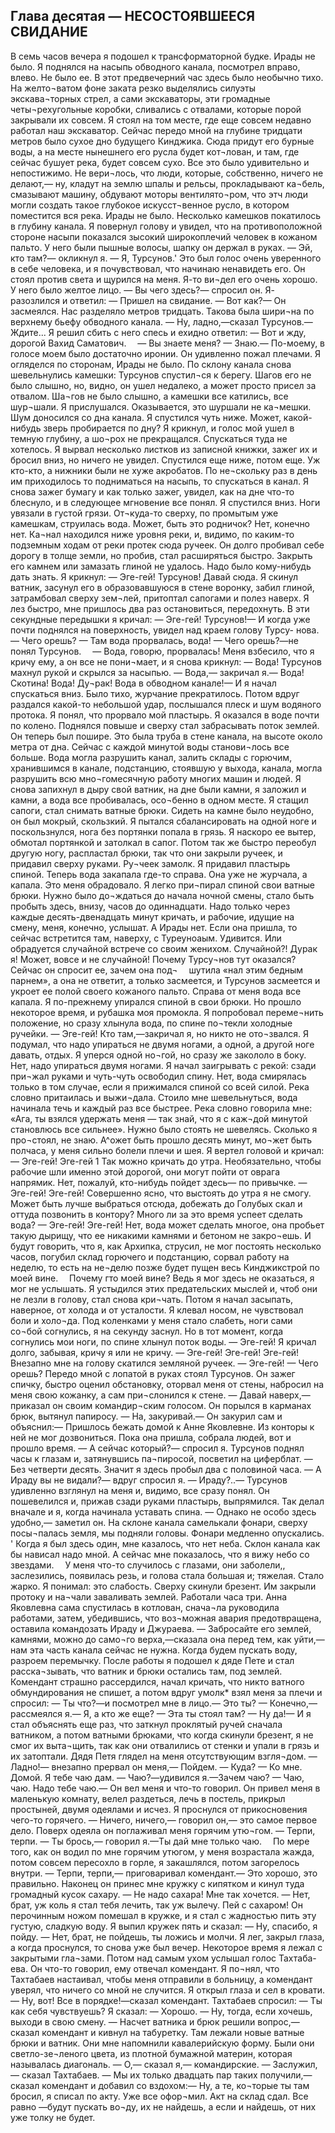 ## Глава десятая — НЕСОСТОЯВШЕЕСЯ СВИДАНИЕ

В семь часов вечера я подошел к трансформаторной будке. Ирады не было. Я поднялся на насыпь обводного канала, посмотрел вправо, влево. Не было ее. В этот предвечерний час здесь было необычно тихо. На желто¬ватом фоне заката резко выделялись силуэты экскава¬торных стрел, а сами экскаваторы, эти громадные четы¬рехугольные коробки, сливались с отвалами, которые порой закрывали их совсем. Я стоял на том месте, где еще совсем недавно работал наш экскаватор.
Сейчас передо мной на глубине тридцати метров было сухое дно будущего Кинджика. Сюда придут его бурные воды, а на месте нынешнего его русла будет кот¬лован, и там, где сейчас бушует река, будет совсем сухо.
Все это было удивительно и непостижимо. Не вери¬лось, что люди, которые, собственно, ничего не делают,— ну, кладут на землю шпалы и рельсы, прокладывают ка¬бель, смазывают машину, обдувают моторы вентилято¬ром, что этч люди могли создать такое глубокое искусст¬венное русло, в котором поместится вся река.
Ирады не было. Несколько камешков покатилось в глубину канала. Я повернул голову и увидел, что на противоположной стороне насыпи показался зысокий широкоплечий человек в кожаном пальто. У него были пышные волосы, шапку он держал в руках.
— Эй, кто там?— окликнул я.
— Я, Турсунов.'
Это был голос очень уверенного в себе человека, и я почувствовал, что начинаю ненавидеть его.
Он стоял против света и щурился на меня. Я-то ви¬дел его очень хорошо. У него было желтое лицо.
— Вы чего здесь?— спросил он.
Я- разозлился и ответил:
— Пришел на свидание.
— Вот как?— Он засмеялся.
Нас разделяло метров тридцать. Такова была шири¬на по верхнему бьефу обводного канала.
— Ну, ладно,—сказал Турсунов.—Ждите...
Я решил сбить с него спесь и ехидно ответил:
— Вот и жду, дорогой Вахид Саматович. 
— Вы знаете меня?
— Знаю.— По-моему, в голосе моем было достаточно
иронии.
Он удивленно пожал плечами.
Я огляделся по сторонам, Ирады не было. По склону канала снова шевельнулись камешки: Турсунов спустил¬ся к берегу. Шагов его не было слышно, но, видно, он ушел недалеко, а может просто присел за отвалом. Ша¬гов не было слышно, а камешки все катились, все шур¬шали. Я прислушался. Оказывается, это шуршали не ка¬мешки. Шум доносился со дна канала. Я спустился чуть ниже. Может, какой-нибудь зверь пробирается по дну? Я крикнул, и голос мой ушел в темную глубину, а шо¬рох не прекращался.
Спускаться туда не хотелось. Я вырвал несколько листков из записной книжки, зажег их и бросил вниз, но ничего не увидел. Спустился еще ниже, потом еще. Уж кто-кто, а нижники были не хуже акробатов. По не¬скольку раз в день им приходилось то подниматься на насыпь, то спускаться в канал. Я снова зажег бумагу и как только зажег, увидел, как на дне что-то блеснуло, и в следующее мгновение все понял.
Я спустился вниз. Ноги увязали в густой грязи. От¬куда-то сверху, по промытым уже камешкам, струилась вода. Может, быть это родничок? Нет, конечно нет. Ка¬нал находился ниже уровня реки, и, видимо, по каким-то подземным ходам от реки протек сюда ручеек. Он долго пробивал себе дорогу в толще земли, но пробив, стал расширяться быстро. Закрыть его камнем или замазать глиной не удалось. Надо было кому-нибудь дать знать.
Я крикнул:
— Эге-гей! Турсунов! Давай сюда.
Я скинул ватник, засунул его в образовавшуюся в стене воронку, забил глиной, затрамбовал сверху зем¬лей, притоптал сапогами и полез наверх. Я лез быстро, мне пришлось два раз остановиться, передохнуть. В эти секундные передышки я кричал:
— Эге-гей! Турсунов!— И когда уже почти поднялся на поверхность, увидел над краем голову Турсу- нова.
— Чего орешь?
— Там вода прорвалась, вода!
— Чего орешь?—не понял Турсунов. 
— Вода, говорю, прорвалась!
Меня взбесило, что я кричу ему, а он все не пони¬мает, и я снова крикнул:
— Вода!
Турсунов махнул рукой и скрылся за насыпью.
— Вода,— закричал я.— Вода! Скотина! Вода! Ду¬рак! Вода в обводном канале!— И я начал спускаться вниз.
Было тихо, журчание прекратилось. Потом вдруг раздался какой-то небольшой удар, послышался плеск
и шум водяного протока. Я понял, что прорвало мой пластырь.
Я оказался в воде почти по колено. Поднялся повыше и сверху стал забрасывать поток землей. Он теперь был пошире. Это была труба в стене канала, на высоте около метра от дна. Сейчас с каждой минутой воды станови¬лось все больше. Вода могла разрушить канал, залить склады с горючим, хранившимся в канале, подстанцию, стоявшую у выхода, канала, могла разрушить всю мно¬гомесячную работу многих машин и людей.
Я снова запихнул в дыру свой ватник, на дне были камни, я заложил и камни, а вода все пробивалась, осо¬бенно в одном месте.
Я стащил сапоги, стал снимать ватные брюки. Сидеть на камне было неудобно, он был мокрый, скользкий. Я пытался сбалансировать на одной ноге и поскользнулся, нога без портянки попала в грязь. Я наскоро ее вытер, обмотал портянкой и затолкал в сапог. Потом так же быстро переобул другую ногу, распластал брюки, так что они закрыли ручеек, и придавил сверху руками. Ру¬чеек замолк. Я придавил пластырь спиной.
Теперь вода закапала где-то справа. Она уже не журчала, а капала. Это меня обрадовало. Я легко при¬пирал спиной свои ватные брюки. Нужно было до¬ждаться до начала ночной смены, стало быть пробыть здесь, внизу, часов до одиннадцати. Надо только через каждые десять-двенадцать минут кричать, и рабочие, идущие на смену, меня, конечно, услышат.
А Ирады нет. Если она пришла, то сейчас встретится там, наверху, с Туреуноаым. Удивится. Или обрадуется случайной встрече со своим женихом. Случайной?! Дурак я! Может, вовсе и не случайной! Почему Турсу¬нов тут оказался? Сейчас он спросит ее, зачем она под¬ 
шутила «нал этим бедным парнем», а она не ответит,
а только засмеется, и Турсунов засмеется и укроет ее
полой своего кожаного пальто.
Справа от меня вода все капала. Я по-прежнему упирался спиной в свои брюки. Но прошло некоторое время, и рубашка моя промокла. Я попробовал переме¬нить положение, но сразу хлынула вода, по спине по¬текли холодные ручейки.
— Эге-гей! Кто там,—закричал я, но никто не ото¬звался.
Я подумал, что надо упираться не двумя ногами, а одной, а другой ноге давать, отдых. Я уперся одной но¬гой, но сразу же закололо в боку. Нет, надо упираться двумя ногами. Я начал заигрывать с рекой: сзади при¬жал руками и чуть-чуть освободил спину. Нет, вода смирялась только в том случае, если я прижимался спиной со всей силой. Река словно притаилась и выжи¬дала. Стоило мне шевельнуться, вода начинала течь и каждый раз все быстрее. Река словно говорила мне: «Ага, ты взялся удержать меня — так знай, что я с каж¬дой минутой становлюсь все сильнее».
Нужно было стоять не шевелясь. Сколько я про¬стоял, не знаю. А^ожет быть прошло десять минут, мо¬жет быть полчаса, у меня сильно болели плечи и шея. Я вертел головой и кричал:
— Эге-гей! Эге-гей 1
Так можно кричать до утра. Необязательно, чтобы рабочие шли именно этой дорогой, они могут пойти от оврага напрямик. Нет, пожалуй, кто-нибудь пойдет здесь— по привычке.
— Эге-гей! Эге-гей!
Совершенно ясно, что выстоять до утра я не смогу. Может быть лучше выбраться отсюда, добежать до Голубых скал и оттуда позвонить в контору? Много ли за это время успеет сделать вода?
— Эге-гей! Эге-гей!
Нет, вода может сделать многое, она пробьет такую дырищу, что ее никакими камнями и бетоном не закро¬ешь. И будут говорить, что я, как Архипка, струсил, не мог постоять несколько часов, погубил склад горючего и подстанцию, сорвал работу на неделю, то есть на не¬делю позже будет пущен весь Кинджикстрой по моей вине. 
Почему гто моей вине? Ведь я мог здесь не оказаться, я мог не услышать. Я устыдился этих предательских мыслей и, чтоб они не лезли в голову, стал снова кри¬чать.
Потом я начал засыпать, наверное, от холода и от усталости. Я клевал носом, не чувствовал боли и холо¬да. Под коленками у меня стало слабеть, ноги сами со¬бой согнулись, я на секунду заснул. Но в тот момент,
когда согнулись мои ноги, по спине хлынул поток воды.
— Эге-гей!
Я кричал долго, забывая, кричу я или не кричу.
— Эге-гей! Эге-гей! Эге-гей!
Внезапно мне на голову скатился земляной ручеек.
— Эге-гей!
— Чего орешь?
Передо мной с лопатой в руках стоял Турсунов. Он зажег спичку, быстро оценил обстановку, оторвал меня от стены, набросил на меня свою кожанку, а сам при¬слонился к стене.
— Давай наверх,— приказал он своим командир¬ским голосом.
Он порылся в карманах брюк, вытянул папиросу.
— На, закуривай.— Он закурил сам и объяснил:— Пришлось бежать домой к Анне Яковлевне. Из конторы к ней не мог дозвониться. Пока она пришла, собрала людей, вот и прошло время.
— А сейчас который?— спросил я.
Турсунов поднял часы к глазам и, затянувшись па¬пиросой, посветил на циферблат.
— Без четверти десять.
Значит я здесь пробыл два с половиной часа.
— А Ираду вы не видали?— вдруг спросил я.
— Ираду?..— Турсунов удивленно взглянул на меня и, видимо, все сразу понял. Он пошевелился и, прижав сзади руками пластырь, выпрямился. Так делал вначале и я, когда начинала уставать спина.
— Однако не особо здесь удобно,— заметил он.
На склоне канала самелькали фонари, сверху посы¬палась земля, мы подняли головы. Фонари медленно опускались.    '
Когда я был здесь один, мне казалось, что нет неба. Склон канала как бы нависал надо мной. А сейчас мне показалось, что я вижу небо со звездами. 
У меня что-то случилось с глазами, они заболели,, заслезились, появилась резь, и голова стала большая и; тяжелая. Стало жарко. Я понимал: это слабость.
Сверху скинули брезент. Им закрыли протоку и на¬чали заваливать землей. Работали часа три.
Анна Яковлевна сама спустилась в котлован, снача¬ла руководила работами, затем, убедившись, что воз¬можная авария предотвращена, оставила командозать
Ираду и Джураева.
— Забросайте его землей, камнями, можно до само¬го верха,—сказала она перед тем, как уйти,—нам эта часть канала сейчас не нужна. Когда будем пускать воду, разроем перемычку.
После работы я подошел к дяде Пете и стал расска¬зывать, что ватник и брюки остались там, под землей. Комендант страшно рассердился, начал кричать, что никто ватного обмундирования не спишет, а потом вдруг умолк* взял меня за плечи и спросил:
— Ты что?—и посмотрел мне в лицо.— Это ты?
— Конечно,— рассмеялся я.— Я, а кто же еще?
— Эта ты стоял там?
— Ну да!— И я стал объяснять еще раз, что заткнул проклятый ручей сначала ватником, а потом ватными брюками, что когда скинули брезент, я не смог их выта¬щить, так как они отвалились от стенки и упали в грязь и их затоптали.
Дядя Петя глядел на меня отсутствующим взгля¬дом.
— Ладно!— внезапно прервал он меня,— Пойдем.
— Куда?
— Ко мне. Домой. Я тебе чаю дам.
— Чаю?—удивился я.—Зачем чаю?
— Чаю, чаю. Надо тебе чаю.— Он вел меня и что-то говорил. Он привел меня в маленькую комнату, велел раздеться, лечь в постель, прикрыл простыней, двумя
одеялами и исчез. Я проснулся от прикосновения чего-то горячего.
— Ничего, ничего,— говорил он,— это самое первое дело.
Поверх одеяла он поглаживал меня горячим утю¬гом.
— Терпи, терпи.
— Ты брось,— говорил я.—Ты дай мне только чаю. 
По мере того, как он водил по мне горячим утюгом, у меня возрастала жажда, потом совсем пересохло в горле, я закашлялся, потом загорелось внутри.
— Терпи, терпи,— приговаривал комендант.— Это хорошо, это правильно.
Наконец он принес мне кружку с кипятком и кинул туда громадный кусок сахару.
— Не надо сахара! Мне так хочется.
— Нет, брат, уж коль я стал тебя лечить, так уж вылечу. Пей с сахаром!
Он перочинным ножом помешал в кружке, и я стал с жадностью пить эту густую, сладкую воду. Я выпил кружек пять и сказал:
— Ну, спасибо, я пойду.
— Нет, брат, не пойдешь, ты ложись и молчи.
Я лег, закрыл глаза, а когда проснулся, то снова уже был вечер. Некоторое время я лежал с закрытыми гла¬зами. Потом над самым ухом услышал голос Тахтаба- ева. Он что-то говорил, ему отвечал комендант. Я по¬нял, что Тахтабаев настаивал, чтобы меня отправили в больницу, а комендант уверял, что ничего со мной не случится.
Я открыл глаза и сел в кровати.
— Ну, вот! Все в порядке!—сказал комендант.
Тахтабаев спросил:
— Ты как себя чувствуешь?
Я сказал:
— Хорошо.
— Ну, тогда, если хочешь, выходи в свою смену.
— Насчет ватника и брюк решили вопрос,—сказал комендант и кивнул на табуретку.
Там лежали новые ватные брюки и ватник. Они мне напомнили кавалерийскую форму. Были они светло-зе¬леного цвета, из плотной бумажной материн, которая называлась диагональ.
— О,— сказал я,— командирские.
— Заслужил,— сказал Тахтабаев.
— Мы их только двадцать пар таких получили,— сказал комендант и добавил со вздохом:— Ну, а те, ко¬торые ты там бросил, я списал по акту. Уже все офор¬мил. Акт на склад сдал. Все равно —будут пускать во¬ду, их не найдешь, а если и найдешь, от них уже толку не будет. 
